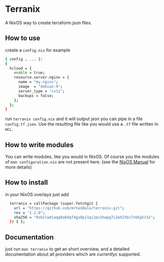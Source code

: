 # Terranix

A NixOS way to create terraform.json files.

## How to use

create a `config.nix` for example

```sh
{ config , ... }:
{
  hcloud = {
    enable = true;
    resource.server.nginx = {
      name = "my.nginx";
      image  = "debian-9";
      server_type = "cx11";
      backups = false;
    };
  };
}
```

run `terranix config.nix` and it will output json you can pipe in a file `config.tf.json`.
Use the resulting file like you would use a `.tf` file written in `HCL`.

## How to write modules

You can write modules, like you would in NixOS.
Of course you the modules of `man configuration.nix` are not present here.
(see the [NixOS Manual](https://nixos.org/nixos/manual/index.html#sec-writing-modules) for more details)

## How to install

in your NixOS overlays just add

```sh
  terranix = callPackage (super.fetchgit {
    url = "https://github.com/mrVanDalo/terranix.git";
    rev = "1.1.0";
    sha256 = "0zbzlwm1aqq8a8dqf4gx8p11qi2pv1hwpg7i2wh23bc7zb6g513x";
  }) { };
```

## Documentation

just run `man terranix` to get an short overview, and a detailed documentation about all
providers which are currentlyc supported.
